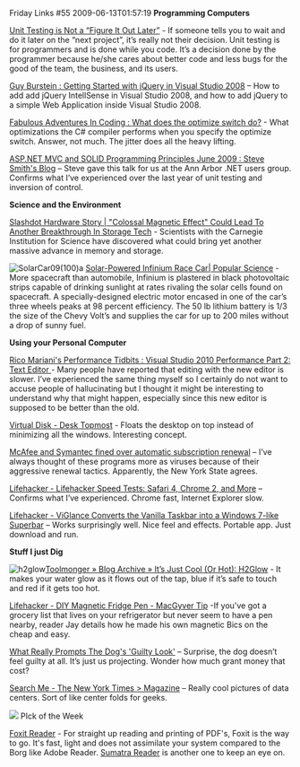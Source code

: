 Friday Links #55
2009-06-13T01:57:19
**Programming Computers**

[Unit Testing is Not a “Figure It Out Later”](http://codezest.com/archive/2009/06/06/unit-testing-is-not-a-ldquofigure-it-out-laterrdquo.aspx) - If someone tells you to wait and do it later on the “next project”, it’s really not their decision. Unit testing is for programmers and is done while you code. It’s a decision done by the programmer because he/she cares about better code and less bugs for the good of the team, the business, and its users.

[Guy Burstein : Getting Started with jQuery in Visual Studio 2008](http://blogs.msdn.com/bursteg/archive/2009/06/05/getting-started-with-jquery-in-visual-studio-2008.aspx) – How to add add jQuery IntellSense in Visual Studio 2008, and how to add jQuery to a simple Web Application inside Visual Studio 2008.

[Fabulous Adventures In Coding : What does the optimize switch do?](http://blogs.msdn.com/ericlippert/archive/2009/06/11/what-does-the-optimize-switch-do.aspx) - What optimizations the C# compiler performs when you specify the optimize switch. Answer, not much. The jitter does all the heavy lifting.

[ASP.NET MVC and SOLID Programming Principles June 2009 : Steve Smith's Blog](http://stevesmithblog.com/blog/asp-net-mvc-and-solid-programming-principles-june-2009/) – Steve gave this talk for us at the Ann Arbor .NET users group. Confirms what I’ve experienced over the last year of unit testing and inversion of control.

**Science and the Environment**

[Slashdot Hardware Story | "Colossal Magnetic Effect" Could Lead To Another Breakthrough In Storage Tech](http://hardware.slashdot.org/story/09/06/05/1922242/Colossal-Magnetic-Effect-Could-Lead-To-Another-Breakthrough-In-Storage-Tech?from=rss) - Scientists with the Carnegie Institution for Science have discovered what could bring yet another massive advance in memory and storage.

![SolarCar09(100)a](/content/images/blog/FridayLinks55_10B7F/SolarCar09100a.jpg) [Solar-Powered Infinium Race Car| Popular Science](http://www.popsci.com/cars/article/2009-06/detroits-latest-solar-powered-infinium-unfortunately-cant-be-bought) - More spacecraft than automobile, Infinium is plastered in black photovoltaic strips capable of drinking sunlight at rates rivaling the solar cells found on spacecraft. A specially-designed electric motor encased in one of the car’s three wheels peaks at 98 percent efficiency. The 50 lb lithium battery is 1/3 the size of the Chevy Volt’s and supplies the car for up to 200 miles without a drop of sunny fuel.

**Using your Personal Computer**

[Rico Mariani's Performance Tidbits : Visual Studio 2010 Performance Part 2: Text Editor ](http://blogs.msdn.com/ricom/archive/2009/06/05/visual-studio-2010-performance-part-2-text-editor.aspx)- Many people have reported that editing with the new editor is slower. I’ve experienced the same thing myself so I certainly do not want to accuse people of hallucinating but I thought it might be interesting to understand why that might happen, especially since this new editor is supposed to be better than the old.

[Virtual Disk - Desk Topmost](http://www.virtualdisk.net/desktopmost.html) - Floats the desktop on top instead of minimizing all the windows. Interesting concept.

[McAfee and Symantec fined over automatic subscription renewal](http://www.h-online.com/security/McAfee-and-Symantec-fined-over-automatic-subscription-renewal--/news/113505) – I’ve always thought of these programs more as viruses because of their aggressive renewal tactics. Apparently, the New York State agrees.

[Lifehacker - Lifehacker Speed Tests: Safari 4, Chrome 2, and More](http://lifehacker.com/5286869/lifehacker-speed-tests-safari-4-chrome-2-and-more) – Confirms what I’ve experienced. Chrome fast, Internet Explorer slow.

[Lifehacker - ViGlance Converts the Vanilla Taskbar into a Windows 7-like Superbar](http://lifehacker.com/5288408/viglance-converts-the-vanilla-taskbar-into-a-windows-7+like-superbar) – Works surprisingly well. Nice feel and effects. Portable app. Just download and run.

**Stuff I just Dig**

![h2glow](/content/images/blog/FridayLinks55_10B7F/h2glow.jpg)[Toolmonger » Blog Archive » It’s Just Cool (Or Hot): H2Glow](http://toolmonger.com/2009/06/05/its-just-cool-or-hot-h2glow/) - It makes your water glow as it flows out of the tap, blue if it’s safe to touch and red if it gets too hot.

[Lifehacker - DIY Magnetic Fridge Pen - MacGyver Tip](http://lifehacker.com/5270407/) -If you've got a grocery list that lives on your refrigerator but never seem to have a pen nearby, reader Jay details how he made his own magnetic Bics on the cheap and easy. 

[What Really Prompts The Dog's 'Guilty Look'](http://www.sciencedaily.com/releases/2009/06/090611065839.htm) – Surprise, the dog doesn’t feel guilty at all. It’s just us projecting. Wonder how much grant money that cost?

[Search Me - The New York Times > Magazine](http://www.nytimes.com/slideshow/2009/06/14/magazine/20090614-search-slideshow_index.html) – Really cool pictures of data centers. Sort of like center folds for geeks.

![](/content/images/blog/FridayLinks49_12B63/images.jpg) PIck of the Week

[Foxit Reader](http://www.foxitsoftware.com/pdf/rd_intro.php) - For straight up reading and printing of PDF's, Foxit is the way to go. It's fast, light and does not assimilate your system compared to the Borg like Adobe Reader. [Sumatra Reader](http://blog.kowalczyk.info/software/sumatrapdf/) is another one to keep an eye on.
